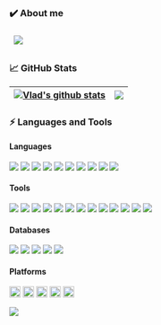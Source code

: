 <!---
<img src="https://avatars.githubusercontent.com/u/7130646?s=400&u=c55e51bfa71a1fb995d22c347c9d6aa66bea1405&v=4" align="right" style="height: 64px"/>
--->
### ✔️ About me 

<a href="https://www.linkedin.com/in/vladzolotarev">
  <img align="center" style="margin:0.5rem" src="https://img.shields.io/badge/Linkedin   -%230077B5.svg?&style=for-the-badge&logo=linkedin&logoColor=white" />
</a>

### 📈 GitHub Stats

| <a href="https://github.com/vzolotar">  <img align="center"  src="https://github-readme-stats.vercel.app/api?username=vzolotar&show_icons=true=compact&theme=buefy&hide_border=true&include_all_commits=true" alt="Vlad's github stats" /></a> | <a href="https://github.com/vzolotar">  <img align="center"  src="https://github-readme-stats.vercel.app/api/top-langs/?username=vzolotar&layout=compact&theme=buefy&hide_border=true"  /></a> |
| ------------- | ------------- |


<!---
| <a href="https://github.com/vzolotar">  <img align="center"  src="https://github-readme-stats.vercel.app/api?username=vzolotar&show_icons=true=compact&theme=buefy&hide_border=true" alt="Vlad's github stats" /></a> | <a href="https://github.com/vzolotar">  <img align="center"  src="https://github-readme-stats.vercel.app/api/top-langs/?username=vzolotar&layout=compact&theme=buefy&hide_border=true"  /></a> | 
| ------------- | ------------- |
--->
### ⚡ ️Languages and Tools


#### Languages 


<img src="https://img.shields.io/badge/SQL-c64646?logo=sqlserver&logoColor=black" /> <img src="https://img.shields.io/badge/PLSQL-F80000?logo=oracle&logoColor=black" /> <img src="https://img.shields.io/badge/Shell_Script-121011?logo=gnu-bash&logoColor=black" /> <img src="https://img.shields.io/badge/Python-3776AB?logo=python&logoColor=white" /> <img src="https://img.shields.io/badge/C-00599C?logo=c&logoColor=white" /> <img src="https://img.shields.io/badge/Java-ED8B00?logo=java&logoColor=white" /> <img src="https://img.shields.io/badge/PowerShell-5391FE?logo=PowerShell&logoColor=white"/> <img src="https://img.shields.io/badge/HTML5-E34F26?logo=html5&logoColor=white" /> <img src="https://img.shields.io/badge/PowerBuilder-40B5A4?logo=powerbuilder&logoColor=white" /> <img src="https://img.shields.io/badge/PHP-777BB4?logo=php&logoColor=white" />


#### Tools

<img src="https://img.shields.io/badge/Git-F05032?logo=git&logoColor=white" /> <img src="https://img.shields.io/badge/Jenkins-D24939?logo=Jenkins&logoColor=white" /> <img src="https://img.shields.io/badge/ODI-c64646?logo=odi&logoColor=black" /> <img src="https://img.shields.io/badge/Informatica-2CA5E0?logo=Informatica&logoColor=black" /> <img src="https://img.shields.io/badge/Talend-00C58E?logo=Talend&logoColor=black" /> <img src="https://img.shields.io/badge/Airflow-017CEE?logo=Apache%20Airflow&logoColor=white" /> <img src="https://img.shields.io/badge/Cordova-35434F?logo=apache-cordova&logoColor=E8E8E8" /> <img src="https://img.shields.io/badge/Kibana-005571?logo=Kibana&logoColor=white" /> <img src="https://img.shields.io/badge/Tableau-E97627?logo=Tableau&logoColor=white" /> <img src="https://img.shields.io/badge/Eclipse-2C2255?logo=eclipse&logoColor=white" /> <img src="https://img.shields.io/badge/Visual_Studio-5C2D91?logo=visual%20studio&logoColor=white" /> <img src="https://img.shields.io/badge/.NET-512BD4?logo=dotnet&logoColor=white" /> <img src="https://img.shields.io/badge/R-276DC3?logo=r&logoColor=white" />


#### Databases

<img src="https://img.shields.io/badge/Oracle-F80000?logo=oracle&logoColor=black" /> <img src="https://img.shields.io/badge/SQL Server-c64646?logo=sqlserver&logoColor=black" /> <img src="https://img.shields.io/badge/Netezza-1793D1?logo=netezza&logoColor=white" /> <img src="https://img.shields.io/badge/MySQL-005C84?logo=MySQL&logoColor=white" /> <img src="https://img.shields.io/badge/PostgreSQL-316192?logo=PostgreSQL&logoColor=black" />


#### Platforms 

<img height="20" src="https://img.shields.io/badge/Windows-0078D6?logo=windows&logoColor=white" /> <img height="20" src="https://img.shields.io/badge/Linux-FCC624?logo=linux&logoColor=black" /> <img height="20" src="https://img.shields.io/badge/Microsoft Azure-0089D6?logo=microsoft-azure&logoColor=white" /> <img height="20" src="https://img.shields.io/badge/VMware-316192?logo=vmware&logoColor=white" /> <img height="20" src="https://img.shields.io/badge/Docker-2CA5E0?logo=docker&logoColor=white" />




![](https://komarev.com/ghpvc/?username=vzolotar&color=blue)
